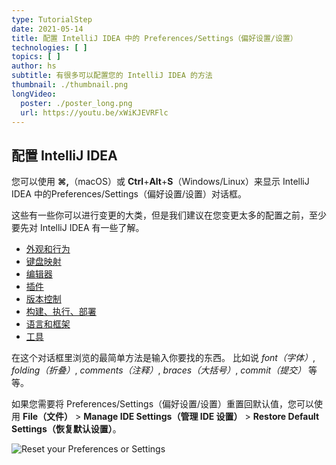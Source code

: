 ```yaml
---
type: TutorialStep
date: 2021-05-14
title: 配置 IntelliJ IDEA 中的 Preferences/Settings（偏好设置/设置）
technologies: [ ]
topics: [ ]
author: hs
subtitle: 有很多可以配置您的 IntelliJ IDEA 的方法
thumbnail: ./thumbnail.png
longVideo:
  poster: ./poster_long.png
  url: https://youtu.be/xWiKJEVRFlc
---
```


## 配置 IntelliJ IDEA
您可以使用 **⌘,**（macOS）或 **Ctrl**+**Alt**+**S**（Windows/Linux）来显示 IntelliJ IDEA 中的Preferences/Settings（偏好设置/设置）对话框。

这些有一些你可以进行变更的大类，但是我们建议在您变更太多的配置之前，至少要先对 IntelliJ IDEA 有一些了解。
- [外观和行为](https://www.jetbrains.com/help/idea/appearance-and-behavior.html)
- [键盘映射](https://www.jetbrains.com/help/idea/settings-keymap.html)
- [编辑器](https://www.jetbrains.com/help/idea/settings-editor.html)
- [插件](https://www.jetbrains.com/help/idea/plugins-settings.html)
- [版本控制](https://www.jetbrains.com/help/idea/settings-version-control.html)
- [构建、执行、部署](https://www.jetbrains.com/help/idea/settings-build-execution-deployment.html)
- [语言和框架](https://www.jetbrains.com/help/idea/settings-languages-and-frameworks.html)
- [工具](https://www.jetbrains.com/help/idea/settings-tools.html)

在这个对话框里浏览的最简单方法是输入你要找的东西。 比如说 _font（字体）_, _folding（折叠）_, _comments（注释）_, _braces（大括号）_, _commit（提交）_ 等等。

如果您需要将 Preferences/Settings（偏好设置/设置）重置回默认值，您可以使用 **File（文件）** > **Manage IDE Settings（管理 IDE 设置）** > **Restore Default Settings（恢复默认设置）**。

![Reset your Preferences or Settings](reset-preferences-settings.png)